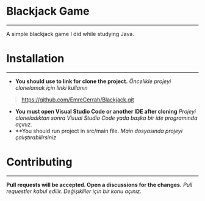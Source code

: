 # Blackjack Game
---
A simple blackjack game I did while studying Java.

# Installation
---
- **You should use to link for clone the project.**
*Öncelikle projeyi clonelamak için linki kullanın*
>https://github.com/EmreCerrah/Blackjack.git
- **You must open Visual Studio Code or another IDE after cloning**
*Projeyi cloneladıktan sonra Visual Studio Code yada başka bir ide programında açınız.*
- **You should run project in src/main file.
*Main dosyasında projeyi çalıştırabilirsiniz*
# Contributing
---
**Pull requests will be accepted. Open a discussions for the changes.**
*Pull requestler kabul edilir. Değişikliler için bir konu açınız.*
